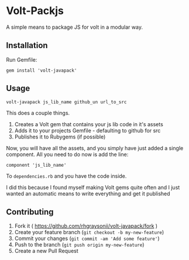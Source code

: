 # Volt-Packjs

A simple means to package JS for volt in a modular way.

## Installation

Run Gemfile:

    gem install 'volt-javapack'

## Usage

`volt-javapack js_lib_name github_un url_to_src`

This does a couple things.

1. Creates a Volt gem that contains your js lib code in it's assets
2. Adds it to your projects Gemfile - defaulting to github for src
3. Publishes it to Rubygems (if possible)

Now, you will have all the assets, and you simply have just added a single component. All you need to do now is add the line:

`component 'js_lib_name'`

To `dependencies.rb` and you have the code inside.

I did this because I found myself making Volt gems quite often and I just wanted an automatic means to write everything
and get it published

## Contributing

1. Fork it ( https://github.com/rhgraysonii/volt-javapack/fork )
2. Create your feature branch (`git checkout -b my-new-feature`)
3. Commit your changes (`git commit -am 'Add some feature'`)
4. Push to the branch (`git push origin my-new-feature`)
5. Create a new Pull Request
